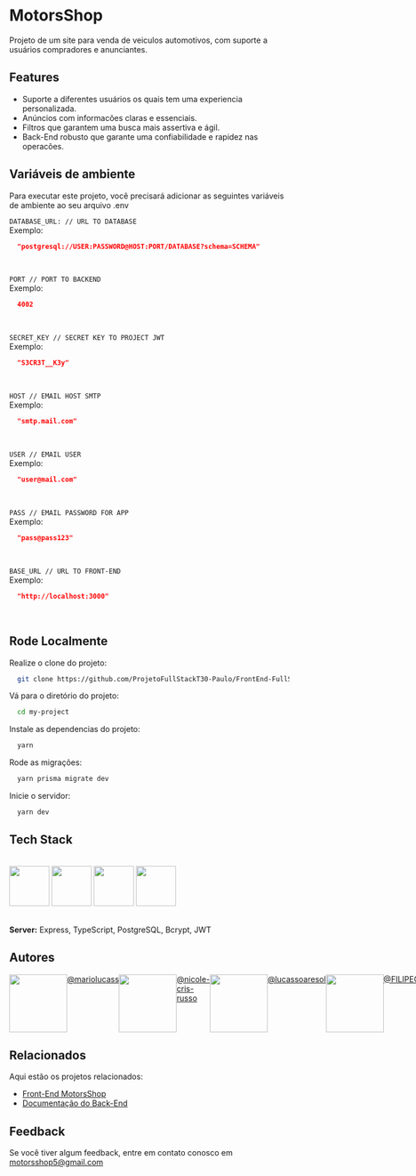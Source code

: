 # MotorsShop

Projeto de um site para venda de veiculos automotivos, com suporte a usuários compradores e anunciantes. 

## Features

- Suporte a diferentes usuários os quais tem uma experiencia personalizada.
- Anúncios com informacões claras e essenciais.
- Filtros que garantem uma busca mais assertiva e ágil.
- Back-End robusto que garante uma confiabilidade e rapidez nas operacões.

## Variáveis de ambiente

Para executar este projeto, você precisará adicionar as seguintes variáveis de ambiente ao seu arquivo .env

`DATABASE_URL: // URL TO DATABASE`
<br/>
Exemplo:
```json
  "postgresql://USER:PASSWORD@HOST:PORT/DATABASE?schema=SCHEMA"
```
<br/>

`PORT // PORT TO BACKEND`
<br/>
Exemplo:
```json
  4002
```
<br/>

`SECRET_KEY // SECRET KEY TO PROJECT JWT`
<br/>
Exemplo:
```json
  "S3CR3T__K3y"
```
<br/>

`HOST // EMAIL HOST SMTP ` 
<br/>
Exemplo:
```json
  "smtp.mail.com"
```
<br/>

`USER // EMAIL USER`
<br/>
Exemplo:
```json
  "user@mail.com"
```
<br/>

`PASS // EMAIL PASSWORD FOR APP`
<br/>
Exemplo:
```json
  "pass@pass123"
```
<br/>

`BASE_URL // URL TO FRONT-END`
<br/>
Exemplo:
```json
  "http://localhost:3000"
```
<br/>


## Rode Localmente

Realize o clone do projeto:

```bash
  git clone https://github.com/ProjetoFullStackT30-Paulo/FrontEnd-FullStackM6.git
```

Vá para o diretório do projeto:

```bash
  cd my-project
```

Instale as dependencias do projeto:

```bash
  yarn
```

Rode as migrações:

```bash
  yarn prisma migrate dev
```

Inicie o servidor:

```bash
  yarn dev
```

## Tech Stack

<div style="display: inline_block"><br>
  
<img src="https://cdn.jsdelivr.net/gh/devicons/devicon/icons/postgresql/postgresql-plain.svg" height="72px" width="72px"/>
<img src="https://cdn.jsdelivr.net/gh/devicons/devicon/icons/express/express-original.svg" height="72px" width="72px"/>
<img src="https://cdn.jsdelivr.net/gh/devicons/devicon/icons/typescript/typescript-plain.svg" height="72px" width="72px"/>
<img src="https://cdn.jsdelivr.net/gh/devicons/devicon/icons/nodejs/nodejs-plain.svg"  height="72px" width="72px"/>
  
</div><br>


**Server:** Express, TypeScript, PostgreSQL, Bcrypt, JWT

## Autores

<div style="display: flex">
  
  <div style="display: inline_block">
    <img src="https://github.com/mariolucass.png" height="104px" width="104px"/>
  </div>
  <div style="display: inline_block" >
    <a href = "https://github.com/mariolucass" > @mariolucass </a>
  </div>

  <div style="display: inline_block">
    <img src="https://github.com/nicole-cris-russo.png" height="104px" width="104px"/>
  </div>
  <div style="display: inline_block" >
    <a href = "https://github.com/nicole-cris-russo"> @nicole-cris-russo </a>
  </div>

  <div style="display: inline_block">
    <img src="https://github.com/lucassoaresol.png" height="104px" width="104px"/>
  </div>
  <div style="display: inline_block" >
    <a href = "https://github.com/lucassoaresol"> @lucassoaresol </a>
  </div>

  <div style="display: inline_block">
    <img src="https://github.com/FILIPECosta77.png" height="104px" width="104px"/>
  </div>
  <div style="display: inline_block" >
    <a href = "https://github.com/FILIPECosta77"> @FILIPECosta77 </a>
  </div>
  
</div>

## Relacionados

Aqui estão os projetos relacionados:

- [Front-End MotorsShop](https://github.com/ProjetoFullStackT30-Paulo/FrontEnd-FullStackM6)
- [Documentação do Back-End](https://github.com/ProjetoFullStackT30-Paulo/Doc-BackEnd-FullStackM6)


## Feedback

Se você tiver algum feedback, entre em contato conosco em motorsshop5@gmail.com

